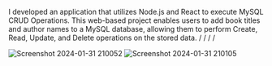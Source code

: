 I developed an application that utilizes Node.js and React to execute MySQL CRUD Operations. This web-based project enables users to add book titles and author names to a MySQL database, allowing them to perform Create, Read, Update, and Delete operations on the stored data.
/
/
/
/


![Screenshot 2024-01-31 210052](https://github.com/Zakaria-Khuda-Dady/NodeJsMysql/assets/148376197/91a60983-dac7-4ffb-a758-a966ed10bcdc)
![Screenshot 2024-01-31 210105](https://github.com/Zakaria-Khuda-Dady/NodeJsMysql/assets/148376197/2aeb6f09-858a-475b-bfa5-c2c3e9381941)
